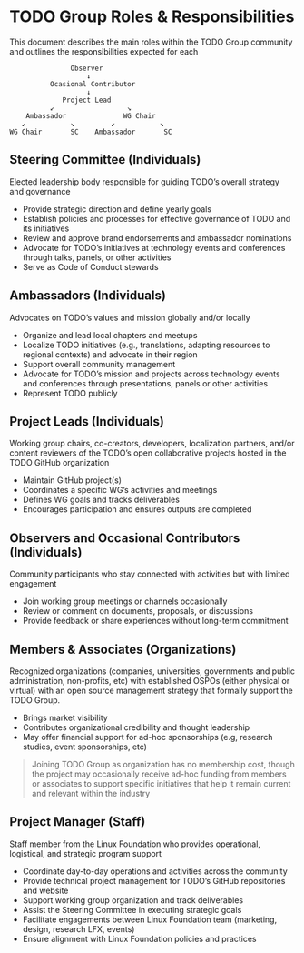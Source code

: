 # TODO Group Roles & Responsibilities

This document describes the main roles within the TODO Group community and outlines the responsibilities expected for each

```
               Observer
                   ↓
          Ocasional Contributor
                   ↓
             Project Lead
          ↙                  ↘
    Ambassador              WG Chair
   ↙           ↘         ↙           ↘
WG Chair       SC    Ambassador       SC

```


## Steering Committee (Individuals)  
Elected leadership body responsible for guiding TODO’s overall strategy and governance

- Provide strategic direction and define yearly goals  
- Establish policies and processes for effective governance of TODO and its initiatives  
- Review and approve brand endorsements and ambassador nominations  
- Advocate for TODO’s initiatives at technology events and conferences through talks, panels, or other activities  
- Serve as Code of Conduct stewards 

## Ambassadors (Individuals)  
Advocates on TODO’s values and mission globally and/or locally 

- Organize and lead local chapters and meetups
- Localize TODO initiatives (e.g., translations, adapting resources to regional contexts) and advocate in their region
- Support overall community management
- Advocate for TODO’s mission and projects across technology events and conferences through presentations, panels or other activities
- Represent TODO publicly
  
## Project Leads (Individuals)  
Working group chairs, co-creators, developers, localization partners, and/or content reviewers of the TODO’s open collaborative projects hosted in the TODO GitHub organization

- Maintain GitHub project(s)
- Coordinates a specific WG’s activities and meetings
- Defines WG goals and tracks deliverables
- Encourages participation and ensures outputs are completed 


## Observers and Occasional Contributors (Individuals)

Community participants who stay connected with activities but with limited engagement

- Join working group meetings or channels occasionally  
- Review or comment on documents, proposals, or discussions  
- Provide feedback or share experiences without long-term commitment  


## Members & Associates (Organizations)  
Recognized organizations (companies, universities, governments and public administration, non-profits, etc) with established OSPOs (either physical or virtual) with an open source management strategy that formally support the TODO Group.

- Brings market visibility
- Contributes organizational credibility and thought leadership
- May offer financial support for ad-hoc sponsorships (e.g, research studies, event sponsorships, etc)

> Joining TODO Group as organization has no membership cost, though the project may occasionally receive ad-hoc funding from members or associates to support specific initiatives that help it remain current and relevant within the industry


## Project Manager (Staff)
Staff member from the Linux Foundation who provides operational, logistical, and strategic program support  

- Coordinate day-to-day operations and activities across the community
- Provide technical project management for TODO’s GitHub repositories and website  
- Support working group organization and track deliverables
- Assist the Steering Committee in executing strategic goals 
- Facilitate engagements between Linux Foundation team (marketing, design, research LFX, events)
- Ensure alignment with Linux Foundation policies and practices
